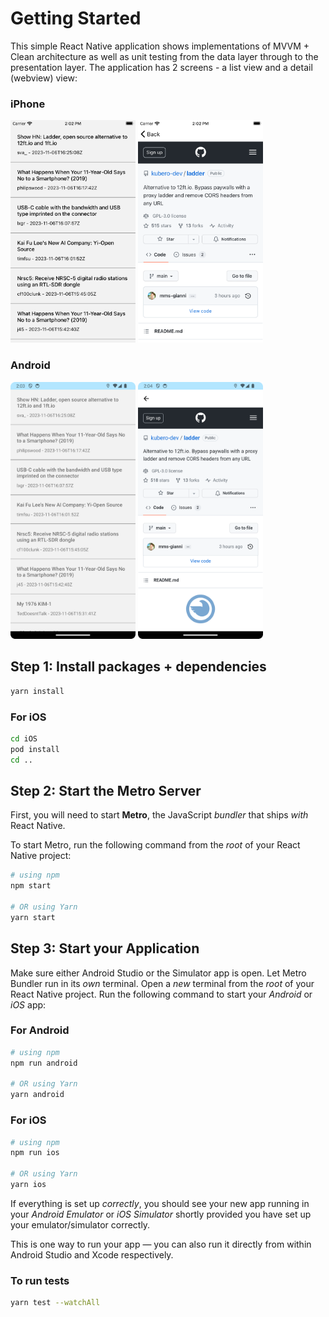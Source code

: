 # Getting Started

This simple React Native application shows implementations of MVVM + Clean architecture as well as unit testing from the data layer through to the presentation layer. The application has 2 screens - a list view and a detail (webview) view:

### iPhone

<img src="./screenshots/iphone.png" alt="isolated" width="200"/>
<img src="./screenshots/iphone-detail.png" alt="isolated" width="200"/>

### Android

<img src="./screenshots/android.png" alt="isolated" width="200"/>
<img src="./screenshots/android-detail.png" alt="isolated" width="200"/>

## Step 1: Install packages + dependencies

```bash
yarn install
```

### For iOS

```bash
cd iOS
pod install
cd ..
```

## Step 2: Start the Metro Server

First, you will need to start **Metro**, the JavaScript _bundler_ that ships _with_ React Native.

To start Metro, run the following command from the _root_ of your React Native project:

```bash
# using npm
npm start

# OR using Yarn
yarn start
```

## Step 3: Start your Application

Make sure either Android Studio or the Simulator app is open.
Let Metro Bundler run in its _own_ terminal. Open a _new_ terminal from the _root_ of your React Native project. Run the following command to start your _Android_ or _iOS_ app:

### For Android

```bash
# using npm
npm run android

# OR using Yarn
yarn android
```

### For iOS

```bash
# using npm
npm run ios

# OR using Yarn
yarn ios
```

If everything is set up _correctly_, you should see your new app running in your _Android Emulator_ or _iOS Simulator_ shortly provided you have set up your emulator/simulator correctly.

This is one way to run your app — you can also run it directly from within Android Studio and Xcode respectively.

### To run tests

```bash
yarn test --watchAll
```

